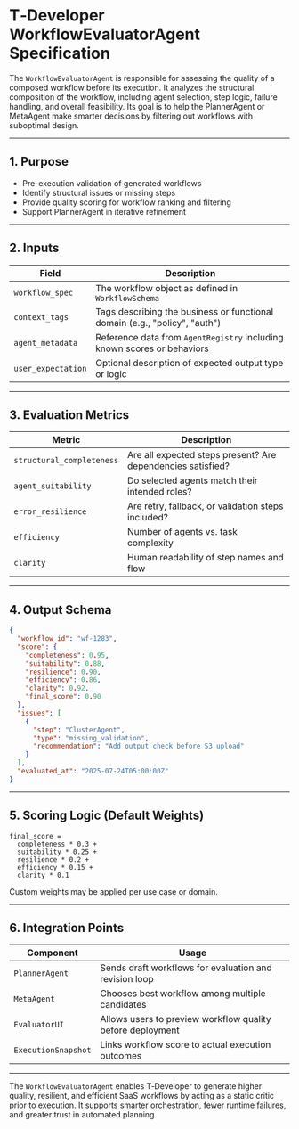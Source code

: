 # T‑Developer WorkflowEvaluatorAgent Specification

The `WorkflowEvaluatorAgent` is responsible for assessing the quality of a composed workflow before its execution. It analyzes the structural composition of the workflow, including agent selection, step logic, failure handling, and overall feasibility. Its goal is to help the PlannerAgent or MetaAgent make smarter decisions by filtering out workflows with suboptimal design.

---

## 1. Purpose

* Pre-execution validation of generated workflows
* Identify structural issues or missing steps
* Provide quality scoring for workflow ranking and filtering
* Support PlannerAgent in iterative refinement

---

## 2. Inputs

| Field              | Description                                                                |
| ------------------ | -------------------------------------------------------------------------- |
| `workflow_spec`    | The workflow object as defined in `WorkflowSchema`                         |
| `context_tags`     | Tags describing the business or functional domain (e.g., "policy", "auth") |
| `agent_metadata`   | Reference data from `AgentRegistry` including known scores or behaviors    |
| `user_expectation` | Optional description of expected output type or logic                      |

---

## 3. Evaluation Metrics

| Metric                    | Description                                                 |
| ------------------------- | ----------------------------------------------------------- |
| `structural_completeness` | Are all expected steps present? Are dependencies satisfied? |
| `agent_suitability`       | Do selected agents match their intended roles?              |
| `error_resilience`        | Are retry, fallback, or validation steps included?          |
| `efficiency`              | Number of agents vs. task complexity                        |
| `clarity`                 | Human readability of step names and flow                    |

---

## 4. Output Schema

```json
{
  "workflow_id": "wf-1283",
  "score": {
    "completeness": 0.95,
    "suitability": 0.88,
    "resilience": 0.90,
    "efficiency": 0.86,
    "clarity": 0.92,
    "final_score": 0.90
  },
  "issues": [
    {
      "step": "ClusterAgent",
      "type": "missing_validation",
      "recommendation": "Add output check before S3 upload"
    }
  ],
  "evaluated_at": "2025-07-24T05:00:00Z"
}
```

---

## 5. Scoring Logic (Default Weights)

```plaintext
final_score =
  completeness * 0.3 +
  suitability * 0.25 +
  resilience * 0.2 +
  efficiency * 0.15 +
  clarity * 0.1
```

Custom weights may be applied per use case or domain.

---

## 6. Integration Points

| Component           | Usage                                                      |
| ------------------- | ---------------------------------------------------------- |
| `PlannerAgent`      | Sends draft workflows for evaluation and revision loop     |
| `MetaAgent`         | Chooses best workflow among multiple candidates            |
| `EvaluatorUI`       | Allows users to preview workflow quality before deployment |
| `ExecutionSnapshot` | Links workflow score to actual execution outcomes          |

---

The `WorkflowEvaluatorAgent` enables T‑Developer to generate higher quality, resilient, and efficient SaaS workflows by acting as a static critic prior to execution. It supports smarter orchestration, fewer runtime failures, and greater trust in automated planning.
